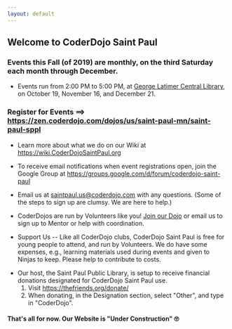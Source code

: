 ```yaml
---
layout: default
---
```


## Welcome to CoderDojo Saint Paul

### Events this Fall (of 2019) are monthly, on the third Saturday each month through December.

* Events run from 2:00 PM to 5:00 PM, at <a target="_blank" href="https://sppl.org/locations/C/">George Latimer Central Library</a>, on October 19, November 16, and December 21.

### Register for Events &#61;&#61;&gt; <a target="_blank" href="https://zen.coderdojo.com/dojos/us/saint-paul-mn/saint-paul-sppl">https://zen.coderdojo.com/dojos/us/saint-paul-mn/saint-paul-sppl</a>

* Learn more about what we do on our Wiki at <a target="_blank" href="https://wiki.coderdojosaintpaul.org">https://wiki.CoderDojoSaintPaul.org</a>

* To receive email notifications when event registrations open, join the Google Group at <a target="_blank" href="https://groups.google.com/d/forum/coderdojo-saint-paul">https://groups.google.com/d/forum/coderdojo-saint-paul</a>

* Email us at <a target="_blank" href="mailto:saintpaul.us@coderdojo.com">saintpaul.us@coderdojo.com</a> with any questions.  (Some of the steps to sign up are clumsy.  We are here to help.)

* CoderDojos are run by Volunteers like you!  <a target="_blank" href="https://zen.coderdojo.com/dojos/us/saint-paul-mn/saint-paul-sppl">Join our Dojo</a> or email us to sign up to Mentor or help with coordination.

* Support Us -- Like all CoderDojo clubs, CoderDojo Saint Paul is free for young people to attend, and run by Volunteers.  We do have some expenses, e.g., learning materials used during events and given to Ninjas to keep.  Please help to contribute to costs.

<ul>
  <li>Our host, the Saint Paul Public Library, is setup to receive financial donations designated for CoderDojo Saint Paul use.
    <ol>
      <li>Visit <a target="_blank" href="https://thefriends.org/donate/">https://thefriends.org/donate/</a></li>
      <li>When donating, in the Designation section, select "Other", and type in "CoderDojo".</li>
    </ol>
  </li>
</ul>

#### That's all for now.  Our Website is &quot;Under Construction&quot; 🙄
